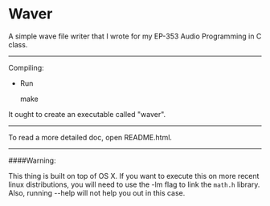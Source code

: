 Waver
=====

A simple wave file writer that I wrote for my EP-353 Audio Programming in C class. 

----

Compiling: 

- Run

    make

It ought to create an executable called "waver".


----

To read a more detailed doc, open README.html.

----

####Warning: 

This thing is built on top of OS X. If you want to execute this on more recent linux distributions, you will need to use the -lm flag to link the `math.h` library. Also, running --help will not help you out in this case. 

